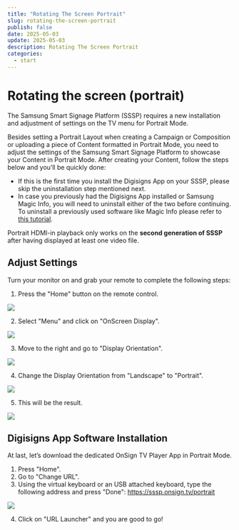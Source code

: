 ```yaml
---
title: "Rotating The Screen Portrait"
slug: rotating-the-screen-portrait
publish: false
date: 2025-05-03
update: 2025-05-03
description: Rotating The Screen Portrait
categories:
  - start
---
```


Rotating the screen (portrait)
==============================

The Samsung Smart Signage Platform (SSSP) requires a new installation and adjustment of settings on the TV menu for Portrait Mode.

Besides setting a Portrait Layout when creating a Campaign or Composition or uploading a piece of Content formatted in Portrait Mode, you need to adjust the settings of the Samsung Smart Signage Platform to showcase your Content in Portrait Mode. After creating your Content, follow the steps below and you’ll be quickly done:

* If this is the first time you install the Digisigns App on your SSSP, please skip the uninstallation step mentioned next.
* In case you previously had the Digisigns App installed or Samsung Magic Info, you will need to uninstall either of the two before continuing. To uninstall a previously used software like Magic Info please refer to [this tutorial](/samsung-sssp-and-tizen/switch-to-onsign-tv-from-samsung-magic-info).

Portrait HDMI-in playback only works on the **second generation of SSSP** after having displayed at least one video file.

Adjust Settings
---------------

Turn your monitor on and grab your remote to complete the following steps:

1. Press the "Home" button on the remote control.

![](https://static.helpjuice.com/helpjuice_production/uploads/upload/image/23821/direct/1731439035631/portrait-mode-on-samsung-sssp_1.jpg)

2. Select "Menu" and click on "OnScreen Display".

![](https://static.helpjuice.com/helpjuice_production/uploads/upload/image/23821/direct/1731439052057/portrait-mode-on-samsung-sssp_2.jpg)

3. Move to the right and go to "Display Orientation".

![](https://static.helpjuice.com/helpjuice_production/uploads/upload/image/23821/direct/1731439067030/portrait-mode-on-samsung-sssp_3.jpg)

4. Change the Display Orientation from "Landscape" to "Portrait".

![](https://static.helpjuice.com/helpjuice_production/uploads/upload/image/23821/direct/1731439093393/portrait-mode-on-samsung-sssp_4.jpg)

5. This will be the result.

![](https://static.helpjuice.com/helpjuice_production/uploads/upload/image/23821/direct/1731439110665/portrait-mode-on-samsung-sssp_5.jpg)

Digisigns App Software Installation
--------------------------------------

At last, let’s download the dedicated OnSign TV Player App in Portrait Mode.

1. Press "Home".
2. Go to "Change URL".
3. Using the virtual keyboard or an USB attached keyboard, type the following address and press "Done": https://sssp.onsign.tv/portrait

![](https://static.helpjuice.com/helpjuice_production/uploads/upload/image/23821/direct/1731442560832/portrait-mode-on-samsung-sssp_6.jpg)

4. Click on "URL Launcher" and you are good to go!
